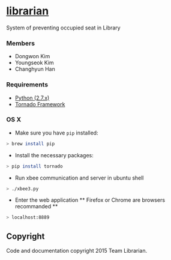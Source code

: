 # [librarian](https://github.com/dongwonKim/librarian)
System of preventing occupied seat in Library

### Members

* Dongwon Kim
* Youngseok Kim
* Changhyun Han

### Requirements
* [Python (2.7.x)](https://www.python.org/downloads/release/python-279/)
* [Tornado Framework](http://www.tornadoweb.org/en/stable/)

### OS X
* Make sure you have `pip` installed:
```bash
> brew install pip
```
* Install the necessary packages:
```bash
> pip install tornado
```
* Run xbee communication and server in ubuntu shell
```bash
> ./xbee3.py
```
* Enter the web application ** Firefox or Chrome are browsers recommanded **
```bash
> localhost:8889
```

## Copyright

Code and documentation copyright 2015 Team Librarian.